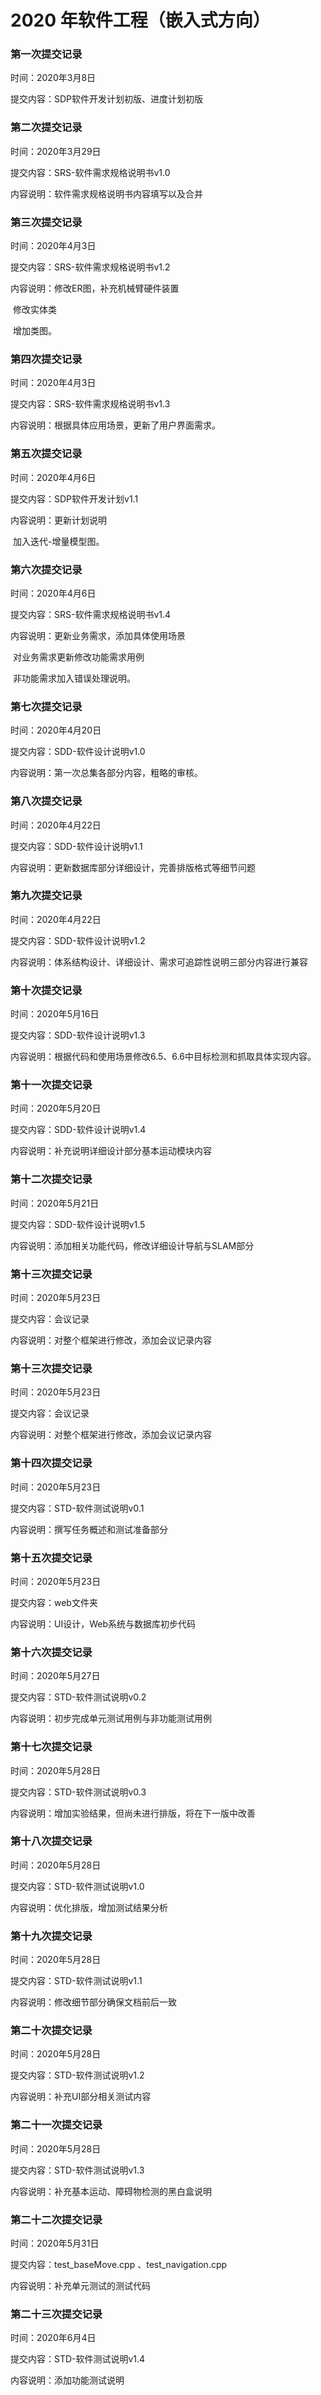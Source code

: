 # 2020 年软件工程（嵌入式方向）

### 第一次提交记录

时间：2020年3月8日

提交内容：SDP软件开发计划初版、进度计划初版

###

### 第二次提交记录

时间：2020年3月29日

提交内容：SRS-软件需求规格说明书v1.0

内容说明：软件需求规格说明书内容填写以及合并

### 

### 第三次提交记录

时间：2020年4月3日

提交内容：SRS-软件需求规格说明书v1.2

内容说明：修改ER图，补充机械臂硬件装置

​		修改实体类

​		增加类图。

###

### 第四次提交记录

时间：2020年4月3日

提交内容：SRS-软件需求规格说明书v1.3

内容说明：根据具体应用场景，更新了用户界面需求。

### 

### 第五次提交记录

时间：2020年4月6日

提交内容：SDP软件开发计划v1.1

内容说明：更新计划说明

​		加入迭代-增量模型图。

###

### 第六次提交记录

时间：2020年4月6日

提交内容：SRS-软件需求规格说明书v1.4

内容说明：更新业务需求，添加具体使用场景

​		对业务需求更新修改功能需求用例

​		非功能需求加入错误处理说明。

###

### 第七次提交记录

时间：2020年4月20日

提交内容：SDD-软件设计说明v1.0

内容说明：第一次总集各部分内容，粗略的审核。

###

### 第八次提交记录

时间：2020年4月22日

提交内容：SDD-软件设计说明v1.1

内容说明：更新数据库部分详细设计，完善排版格式等细节问题

###

### 第九次提交记录

时间：2020年4月22日

提交内容：SDD-软件设计说明v1.2

内容说明：体系结构设计、详细设计、需求可追踪性说明三部分内容进行兼容

###

### 第十次提交记录

时间：2020年5月16日

提交内容：SDD-软件设计说明v1.3

内容说明：根据代码和使用场景修改6.5、6.6中目标检测和抓取具体实现内容。

###

### 第十一次提交记录

时间：2020年5月20日

提交内容：SDD-软件设计说明v1.4

内容说明：补充说明详细设计部分基本运动模块内容

###

### 第十二次提交记录

时间：2020年5月21日

提交内容：SDD-软件设计说明v1.5

内容说明：添加相关功能代码，修改详细设计导航与SLAM部分

###

### 第十三次提交记录

时间：2020年5月23日

提交内容：会议记录

内容说明：对整个框架进行修改，添加会议记录内容

###

### 第十三次提交记录

时间：2020年5月23日

提交内容：会议记录

内容说明：对整个框架进行修改，添加会议记录内容

###

### 第十四次提交记录

时间：2020年5月23日

提交内容：STD-软件测试说明v0.1

内容说明：撰写任务概述和测试准备部分

###

### 第十五次提交记录

时间：2020年5月23日

提交内容：web文件夹

内容说明：UI设计，Web系统与数据库初步代码

###

### 第十六次提交记录

时间：2020年5月27日

提交内容：STD-软件测试说明v0.2

内容说明：初步完成单元测试用例与非功能测试用例

###

### 第十七次提交记录

时间：2020年5月28日

提交内容：STD-软件测试说明v0.3

内容说明：增加实验结果，但尚未进行排版，将在下一版中改善

###

### 第十八次提交记录

时间：2020年5月28日

提交内容：STD-软件测试说明v1.0

内容说明：优化排版，增加测试结果分析

###

### 第十九次提交记录

时间：2020年5月28日

提交内容：STD-软件测试说明v1.1

内容说明：修改细节部分确保文档前后一致

###

### 第二十次提交记录

时间：2020年5月28日

提交内容：STD-软件测试说明v1.2

内容说明：补充UI部分相关测试内容

###

### 第二十一次提交记录

时间：2020年5月28日

提交内容：STD-软件测试说明v1.3

内容说明：补充基本运动、障碍物检测的黑白盒说明

###

### 第二十二次提交记录

时间：2020年5月31日

提交内容：test_baseMove.cpp 、test_navigation.cpp

内容说明：补充单元测试的测试代码

###

### 第二十三次提交记录

时间：2020年6月4日

提交内容：STD-软件测试说明v1.4

内容说明：添加功能测试说明

###